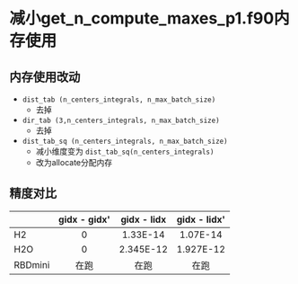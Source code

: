 # 减小get_n_compute_maxes_p1.f90内存使用

## 内存使用改动
- `dist_tab (n_centers_integrals, n_max_batch_size)`
  - 去掉
- `dir_tab (3,n_centers_integrals, n_max_batch_size)`
  - 去掉
- `dist_tab_sq (n_centers_integrals, n_max_batch_size)`
  - 减小维度变为 `dist_tab_sq(n_centers_integrals)`
  - 改为allocate分配内存  

## 精度对比  

||gidx - gidx'|gidx - lidx|gidx - lidx'|
|:----|:----:|:----:|:----:| 
|H2|0|1.33E-14|1.07E-14|
|H2O| 0|2.345E-12|1.927E-12|
|RBDmini| 在跑|在跑|在跑|
